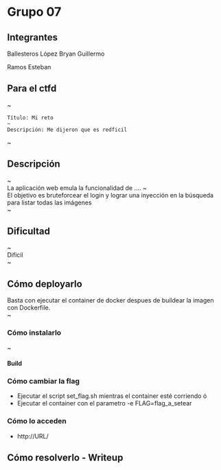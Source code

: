 # Grupo 07

## Integrantes                                                                                                                                                                                                 
Ballesteros López Bryan Guillermo

Ramos Esteban


## Para el ctfd                                                                                                                                                                                               
~                                                                                                                                                                                                                  
```                                                                                                                                                                                                                
Título: Mi reto                                                                                                                                                                                            
~                                                                                                                                                                                                                  
Descripción: Me dijeron que es redficil
```                                                                                                                                                                                                                
~                                                                                                                                                                                                                  
## Descripción                                                                                                                                                                                                     
~                                                                                                                                                                                                                  
La aplicación web emula la funcionalidad de ....
~                                                                                                                                                                                                                  
El objetivo es bruteforcear el login y lograr una inyección en la búsqueda para listar todas las imágenes                                                                                                                                            
~                                                                                                                                                                                                                  
## Dificultad                                                                                                                                                                                                      
~                                                                                                                                                                                                                  
Dificil                                                                                                                                                                                                            
~                                                                                                                                                                                                                  
## Cómo deployarlo                                                                                                                                                               

Basta con ejecutar el container de docker despues de buildear la imagen con Dockerfile.                                   
~                                                                                                                                                                                                                  
### Cómo instalarlo                                                                                                                                                                                                
~                                                                                                                                                                                                                  
#### Build                                                                                                                                                                                                         

### Cómo cambiar la flag

- Ejecutar el script set_flag.sh mientras el container esté corriendo
ó
- Ejecutar el container con el parametro -e FLAG=flag_a_setear

### Cómo lo acceden

- http://URL/

## Cómo resolverlo - Writeup



